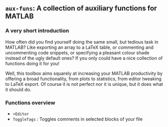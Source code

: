 ## `aux-funs`: A collection of auxiliary functions for MATLAB

### A very short introduction
How often did you find yourself doing the same small, but tedious task in MATLAB? Like exporting an array to a LaTeX table, or commenting and uncommenting code snippets, or specifying a pleasant colour shade instead of the ugly default ones? If you only could have a nice collection of functions doing it for you!

Well, this toolbox aims squarely at increasing your MATLAB productivity by offering a broad functionality, from plots to statistics, from editor tweaking to LaTeX export. Of course it is not perfect nor it is unique, but it does what it should do.

### Functions overview
* `+Editor`
 * `ToggleTags` : Toggles comments in selected blocks of your file
